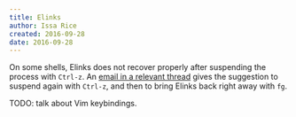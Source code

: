 ```yaml
---
title: Elinks
author: Issa Rice
created: 2016-09-28
date: 2016-09-28
---
```


On some shells, Elinks does not recover properly after suspending the process
with `Ctrl-z`.
An [email in a relevant thread][email] gives the suggestion to suspend again
with `Ctrl-z`, and then to bring Elinks back right away with `fg`.

TODO: talk about Vim keybindings.

[email]: https://bugs.debian.org/cgi-bin/bugreport.cgi?bug=337159#10
